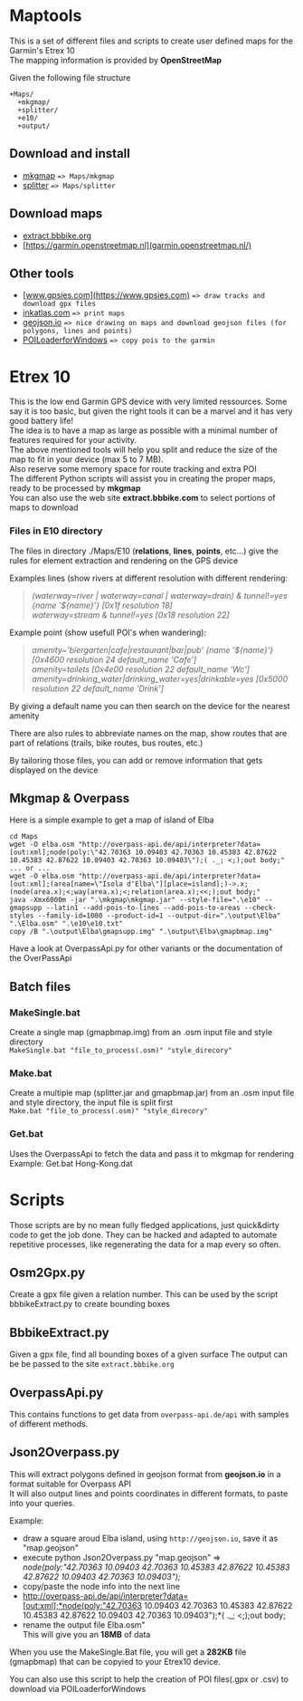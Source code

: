 # Maptools
This is a set of different files and scripts to create user defined maps for the Garmin's Etrex 10  
The mapping information is provided by **OpenStreetMap**

Given the following file structure

    +Maps/
      +mkgmap/
      +splitter/
      +e10/
      +output/

## Download and install ##
- [mkgmap](http://www.mkgmap.org.uk/download/mkgmap.html "mkgmap") `=> Maps/mkgmap`
- [splitter](http://www.mkgmap.org.uk/download/splitter.html "splitter") `=> Maps/splitter`
## Download maps  ##
- [extract.bbbike.org](https://extract.bbbike.org/?lang=en "bbbike")
- [https://garmin.openstreetmap.nl](garmin.openstreetmap.nl/)
## Other tools ##
- [www.gpsies.com](https://www.gpsies.com) `=> draw tracks and download gpx files`
- [inkatlas.com](https://inkatlas.com) `=> print maps`
- [geojson.io](http://geojson.io) `=> nice drawing on maps and download geojson files (for polygons, lines and points)`
- [POILoaderforWindows](https://www8.garmin.com/support/download_details.jsp?id=927) `=> copy pois to the garmin`
# Etrex 10 #
This is the low end Garmin GPS device with very limited ressources. Some say it is too basic, but given the right tools it can be a marvel and it has very good battery life!   
The idea is to have a map as large as possible with a minimal number of features required for your activity.  
The above mentioned tools will help you split and reduce the size of the map to fit in your device (max 5 to 7 MB).  
Also reserve some memory space for route tracking and extra POI  
The different Python scripts will assist you in creating the proper maps, ready to be processed by **mkgmap**  
You can also use the web site **extract.bbbike.com** to select portions of maps to download
### Files in E10 directory ###
The files in directory ./Maps/E10 (**relations**, **lines**, **points**, etc...) give the rules for element extraction and rendering on the GPS device
  
Examples lines (show rivers at different resolution with different rendering:  
>*(waterway=river | waterway=canal | waterway=drain) & tunnel!=yes {name '${name}'} \[0x1f resolution 18\]  
>waterway=stream & tunnel!=yes \[0x18 resolution 22\]*

Example point (show usefull POI's when wandering):  
>*amenity~'biergarten|cafe|restaurant|bar|pub' {name '${name}'}  \[0x4600 resolution 24 default_name 'Cafe'\]  
>amenity=toilets \[0x4e00 resolution 22 default_name 'Wc'\]  
>amenity=drinking_water|drinking_water=yes|drinkable=yes \[0x5000 resolution 22 default_name 'Drink'\]*  

By giving a default name you can then search on the device for the nearest amenity

There are also rules to abbreviate names on the map, show routes that are part of relations (trails, bike routes, bus routes, etc.)

By tailoring those files, you can add or remove information that gets displayed on the device
## Mkgmap & Overpass ##
Here is a simple example to get a map of island of Elba

    cd Maps  
    wget -O elba.osm "http://overpass-api.de/api/interpreter?data=[out:xml];node(poly:\"42.70363 10.09403 42.70363 10.45383 42.87622 10.45383 42.87622 10.09403 42.70363 10.09403\");( ._; <;);out body;"
    ... or ...
    wget -O elba.osm "http://overpass-api.de/api/interpreter?data=[out:xml];(area[name=\"Isola d'Elba\"][place=island];)->.x;(node(area.x);<;way(area.x);<;relation(area.x);<<;);out body;"
    java -Xmx6000m -jar ".\mkgmap\mkgmap.jar" --style-file=".\e10" --gmapsupp --latin1 --add-pois-to-lines --add-pois-to-areas --check-styles --family-id=1000 --product-id=1 --output-dir=".\output\Elba" ".\Elba.osm" ".\e10\e10.txt"  
    copy /B ".\output\Elba\gmapsupp.img" ".\output\Elba\gmapbmap.img"
    
Have a look at OverpassApi.py for other variants or the documentation of the OverPassApi
## Batch files ##
### MakeSingle.bat ###
Create a single map (gmapbmap.img) from an .osm input file and style directory  
`MakeSingle.bat "file_to_process(.osm)" "style_direcory"`
### Make.bat ###
Create a multiple map (splitter.jar and gmapbmap.jar) from an .osm input file and style directory, the input file is split first  
`Make.bat "file_to_process(.osm)" "style_direcory"`
### Get.bat ###
Uses the OverpassApi to fetch the data and pass it to mkgmap for rendering<br>
Example: Get.bat Hong-Kong.dat
# Scripts #
Those scripts are by no mean fully fledged applications, just quick&dirty code to get the job done. They can be hacked and adapted to automate repetitive processes, like regenerating the data for a map every so often.
## Osm2Gpx.py ##
Create a gpx file given a relation number.
This can be used by the script bbbikeExtract.py to create bounding boxes
## BbbikeExtract.py ##
Given a gpx file, find all bounding boxes of a given surface
The output can be be passed to the site `extract.bbbike.org`
## OverpassApi.py ##
This contains functions to get data from `overpass-api.de/api` with samples of different methods.
## Json2Overpass.py ##
This will extract polygons defined in geojson format from **geojson.io** in a format suitable for Overpass API  
It will also output lines and points coordinates in different formats, to paste into your queries.
  
Example:  
- draw a square aroud Elba island, using `http://geojson.io`, save it as "map.geojson"  
- execute python Json2Overpass.py "map.geojson" => *node(poly:"42.70363 10.09403 42.70363 10.45383 42.87622 10.45383 42.87622 10.09403 42.70363 10.09403");*  
- copy/paste the node info into the next line  
- http://overpass-api.de/api/interpreter?data=[out:xml];*node(poly:"42.70363 10.09403 42.70363 10.45383 42.87622 10.45383 42.87622 10.09403 42.70363 10.09403");*( ._; <;);out body;  
- rename the output file Elba.osm"  
This will give you an **18MB** of data
 
When you use the MakeSingle.Bat file, you will get a **282KB** file (gmapbmap) that can be copyied to your Etrex10 device.<p>
You can also use this script to help the creation of POI files(.gpx or .csv) to download via POILoaderforWindows

